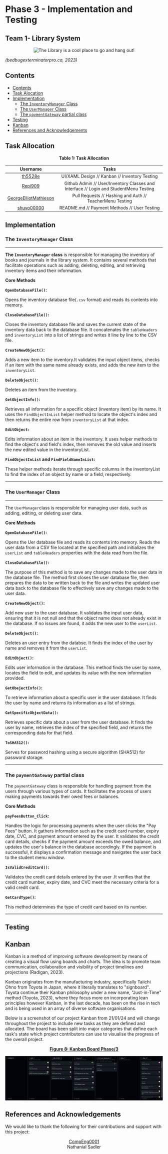 <!-- omit in toc -->
# Phase 3 - Implementation and Testing

<!-- omit in toc -->
## Team 1- Library System

<div align=center>

![The Library is a cool place to go and hang out!](https://www.bedbugexterminatorpro.ca/wp-content/uploads/2019/05/libraries.jpg "The Library is a cool place to go and hang out!")
</div>
<i>(bedbugexterminatorpro.ca, 2023)</i>


<!-- omit in toc -->

## Contents 
- [Contents](#contents)
- [Task Alocation](#task-alocation)
- [Implementation](#implementation)
  - [The `InventoryManager` Class](#the-inventorymanager-class)
  - [The `UserManager` Class](#the-usermanager-class)
  - [The `paymentGateway` partial class](#the-paymentgateway-partial-class)
- [Testing](#testing)
- [Kanban](#kanban)
- [References and Acknowledgements](#references-and-acknowledgements)
  
## Task Allocation

<div align=center>

**Table 1: Task Allocation**

| Username | Tasks |
|:---:|:---:|
| [th5528e](https://github.com/th5528e) | UI/XAML Design // Kanban // Inventory Testing
| [Repi909](https://github.com/Repi909) | Github Admin // User/Inventory Classes and Interface // Login and StudentMenu Testing
| [GeorgeElliotMathieson](https://github.com/GeorgeElliotMathieson) | Pull Requests // Hashing and Auth // TeacherMenu Testing
| [shuvo00000](https://github.com/shuvo00000) | README.md // Payment Methods // User Testing

</div>

## Implementation

### The `InventoryManager` Class
---

**The `InventoryManager` class** is responsible for managing the inventory of books and journals in the library system. It contains several methods that facilitate operations such as adding, deleting, editing, and retrieving inventory items and their information. 

**Core Methods**

**`OpenDatabaseFile()`:**

Opens the inventory database file(`.csv` format) and reads its contents into memory.

**`CloseDatabaseFile()`:**

Closes the inventory database file and saves the current state of the inventory data back to the database file. It concatenates the `tableHeaders` and `inventoryList` into a list of strings and writes it line by line to the CSV file.

**`CreateNewObject()`:**

Adds a new item to the inventory.It validates the input object items, checks if an item with the same name already exists, and adds the new item to the `inventoryList`.

**`DeleteObject()`:**

Deletes an item from the inventory.

**`GetObjectInfo()`:**

 Retrieves all information for a specific object (inventory item) by its name. It uses the `FindObjectInList` helper method to locate the object's index and then returns the entire row from `inventoryList` at that index.

**`EditObject:`**

Edits information about an item in the inventory. It uses helper methods to find the object's and field's index, then removes the old value and inserts the new edited value in the inventoryList.

**`FindObjectInList` and `FindFieldNameInList`:**

 These helper methods iterate through specific columns in the inventoryList to find the index of an object by name or a field, respectively.

---
### The `UserManager` Class
---

The `UserManager`class is responsible for managing user data, such as adding, editing, or deleting user data.

**Core Methods**

**`OpenDatabaseFile()`:**

Opens the Uer database file and reads its contents into memory. Reads the user data from a CSV file located at the specified path and initializes the `userList` and `tableHeaders` properties with the data read from the file.

**`CloseDatabaseFile()`:**

The purpose of this method is to save any changes made to the user data in the database file. The method first closes the user database file, then prepares the data to be written back to the file and writes the updated user data back to the database file to effectively save any changes made to the user data.

**`CreateNewObject()`:** 

Add new user to the user database.  It validates the input user data, ensuring that it is not null and that the object name does not already exist in the database. If no issues are found, it adds the new user to the `userList`.

**`DeleteObject()`:**

Deletes an user entry from the databse. It finds the index of the user by name and removes it from the `userList`.

**`EditObject()`:** 

Edits user information in the database. This method finds the user by name, locates the field to edit, and updates its value with the new information provided.

**`GetObejectInfo()`:**

To retrieve information about a specific user in the user database. It finds the user by name and returns its information as a list of strings.

**`GetSpecificObjectData()`:**

Retrieves specific data about a user from the user database. It finds the user by name, retrieves the index of the specified field, and returns the corresponding data for that field.


**`ToSHA512()`:**

Serves for password hashing using a secure algorithm (SHA512) for password storage.

---

### The `paymentGateway` partial class

The `paymentGateway` class is responsible for handling payment from the users through various types of cards. It facilitates the process of users making payments towards their owed fees or balances.

**Core Methods**

**`payFeesButton_Click`:**

Handles the logic for processing payments when the user clicks the "Pay Fees" button. It gathers information such as the credit card number, expiry date, CVC, and payment amount entered by the user. It validates the credit card details, checks if the payment amount exceeds the owed balance, and updates the user's balance in the database accordingly. If the payment is successful, it displays a confirmation message and navigates the user back to the student menu window.

**`IsValidCreditCard()`:**

Validates the credit card details entered by the user .It verifies that the credit card number, expiry date, and CVC meet the necessary criteria for a valid credit card.

**`GetCardType()`:**

This method determines the type of credit card based on its number. 

---



## Testing
## Kanban


Kanban is a method of improving software development by means of creating a visual flow using boards and charts. The idea is to promote team communication, collaboration and visibility of project timelines and projections (Radigan, 2023).

Kanban originates from the manufacturing industry, specifically Taiichi Ohno from Toyota in Japan, where it literally translates to "signboard". Toyota continue their Kanban philosophy under a new name, "Just-in-Time" method (Toyota, 2023), where they focus more on incorporating lean principles however Kanban, in the last decade, has been on the rise in tech and is being used in an array of diverse software organisations.

Below is a screenshot of our project Kanban from 21/01/24 and will change throughout the project to include new tasks as they are defined and allocated. The board has been split into major categories that define each task's state which project contributors can use to visualise the progress of the overall project.

<div align=center>

**[Figure 8: Kanban Board Phase/3](https://github.com/orgs/TeachingMaterial/projects/9)**

![Kanban](kanban.png)

</div>

## References and Acknowledgements

We would like to thank the following for their contributions and support with this project:

<div align=center>

[CompEng0001](https://github.com/CompEng0001)<br>
Nathanial Sadler

</div>
